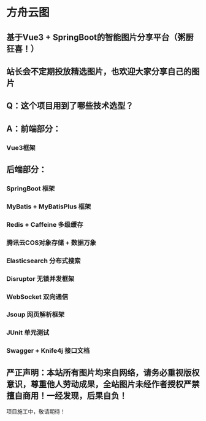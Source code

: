 # 方舟云图

## 基于Vue3 + SpringBoot的智能图片分享平台（粥厨狂喜！）
## 站长会不定期投放精选图片，也欢迎大家分享自己的图片

## Q：这个项目用到了哪些技术选型？
## A：前端部分：
### Vue3框架
## 后端部分：
### SpringBoot 框架
### MyBatis + MyBatisPlus 框架
### Redis + Caffeine 多级缓存
### 腾讯云COS对象存储 + 数据万象
### Elasticsearch 分布式搜索
### Disruptor 无锁并发框架
### WebSocket 双向通信
### Jsoup 网页解析框架
### JUnit 单元测试
### Swagger + Knife4j 接口文档

## 严正声明：本站所有图片均来自网络，请务必重视版权意识，尊重他人劳动成果，全站图片未经作者授权严禁擅自商用！一经发现，后果自负！

项目施工中，敬请期待！